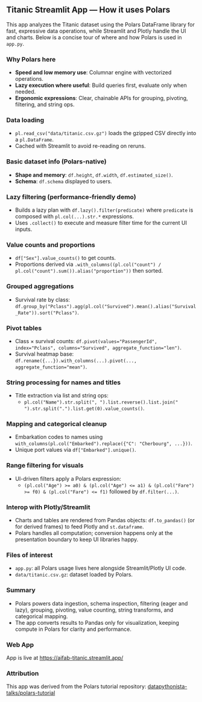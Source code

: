 ## Titanic Streamlit App — How it uses Polars

This app analyzes the Titanic dataset using the Polars DataFrame library for fast, expressive data operations, while Streamlit and Plotly handle the UI and charts. Below is a concise tour of where and how Polars is used in `app.py`.

### Why Polars here
- **Speed and low memory use**: Columnar engine with vectorized operations.
- **Lazy execution where useful**: Build queries first, evaluate only when needed.
- **Ergonomic expressions**: Clear, chainable APIs for grouping, pivoting, filtering, and string ops.

### Data loading
- `pl.read_csv("data/titanic.csv.gz")` loads the gzipped CSV directly into a `pl.DataFrame`.
- Cached with Streamlit to avoid re-reading on reruns.

### Basic dataset info (Polars-native)
- **Shape and memory**: `df.height`, `df.width`, `df.estimated_size()`.
- **Schema**: `df.schema` displayed to users.

### Lazy filtering (performance-friendly demo)
- Builds a lazy plan with `df.lazy().filter(predicate)` where `predicate` is composed with `pl.col(...).str.*` expressions.
- Uses `.collect()` to execute and measure filter time for the current UI inputs.

### Value counts and proportions
- `df["Sex"].value_counts()` to get counts.
- Proportions derived via `.with_columns((pl.col("count") / pl.col("count").sum()).alias("proportion"))` then sorted.

### Grouped aggregations
- Survival rate by class: `df.group_by("Pclass").agg(pl.col("Survived").mean().alias("Survival_Rate")).sort("Pclass")`.

### Pivot tables
- Class × survival counts: `df.pivot(values="PassengerId", index="Pclass", columns="Survived", aggregate_function="len")`.
- Survival heatmap base: `df.rename({...}).with_columns(...).pivot(..., aggregate_function="mean")`.

### String processing for names and titles
- Title extraction via list and string ops:
  - `pl.col("Name").str.split(", ").list.reverse().list.join(" ").str.split(".").list.get(0).value_counts()`.

### Mapping and categorical cleanup
- Embarkation codes to names using `with_columns(pl.col("Embarked").replace({"C": "Cherbourg", ...}))`.
- Unique port values via `df["Embarked"].unique()`.

### Range filtering for visuals
- UI-driven filters apply a Polars expression:
  - `(pl.col("Age") >= a0) & (pl.col("Age") <= a1) & (pl.col("Fare") >= f0) & (pl.col("Fare") <= f1)` followed by `df.filter(...)`.

### Interop with Plotly/Streamlit
- Charts and tables are rendered from Pandas objects: `df.to_pandas()` (or for derived frames) to feed Plotly and `st.dataframe`.
- Polars handles all computation; conversion happens only at the presentation boundary to keep UI libraries happy.

### Files of interest
- `app.py`: all Polars usage lives here alongside Streamlit/Plotly UI code.
- `data/titanic.csv.gz`: dataset loaded by Polars.

### Summary
- Polars powers data ingestion, schema inspection, filtering (eager and lazy), grouping, pivoting, value counting, string transforms, and categorical mapping.
- The app converts results to Pandas only for visualization, keeping compute in Polars for clarity and performance.

### Web App
App is live at https://aifab-titanic.streamlit.app/


### Attribution
This app was derived from the Polars tutorial repository: [datapythonista-talks/polars-tutorial](https://gitlab.com/datapythonista-talks/polars-tutorial)